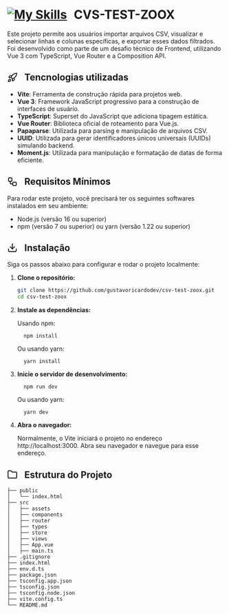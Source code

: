 #  <div style="display: flex; align-items: center; gap: 16px;">[![My Skills](https://skillicons.dev/icons?i=vue&perline=3)](https://skillicons.dev)CVS-TEST-ZOOX </div>

Este projeto permite aos usuários importar arquivos CSV, visualizar e selecionar linhas e colunas específicas, e exportar esses dados filtrados. Foi desenvolvido como parte de um desafio técnico de Frontend, utilizando Vue 3 com TypeScript, Vue Router e a Composition API.



## <div style="display: flex; align-items: center; gap: 16px;"><svg xmlns="http://www.w3.org/2000/svg" width="24" height="24" viewBox="0 0 24 24" fill="none" stroke="currentColor" stroke-width="2" stroke-linecap="round" stroke-linejoin="round" class="lucide lucide-rocket"><path d="M4.5 16.5c-1.5 1.26-2 5-2 5s3.74-.5 5-2c.71-.84.7-2.13-.09-2.91a2.18 2.18 0 0 0-2.91-.09z"/><path d="m12 15-3-3a22 22 0 0 1 2-3.95A12.88 12.88 0 0 1 22 2c0 2.72-.78 7.5-6 11a22.35 22.35 0 0 1-4 2z"/><path d="M9 12H4s.55-3.03 2-4c1.62-1.08 5 0 5 0"/><path d="M12 15v5s3.03-.55 4-2c1.08-1.62 0-5 0-5"/></svg>Tencnologias utilizadas</div>


- **Vite**: Ferramenta de construção rápida para projetos web.
- **Vue 3**: Framework JavaScript progressivo para a construção de interfaces de usuário.
- **TypeScript**: Superset do JavaScript que adiciona tipagem estática.
- **Vue Router**: Biblioteca oficial de roteamento para Vue.js.
- **Papaparse**: Utilizada para parsing e manipulação de arquivos CSV.
- **UUID**: Utilizada para gerar identificadores únicos universais (UUIDs) simulando backend.
- **Moment.js**: Utilizada para manipulação e formatação de datas de forma eficiente.

## <div style="display: flex; align-items: center; gap: 16px;"><svg xmlns="http://www.w3.org/2000/svg" width="24" height="24" viewBox="0 0 24 24" fill="none" stroke="currentColor" stroke-width="2" stroke-linecap="round" stroke-linejoin="round" class="lucide lucide-workflow"><rect width="8" height="8" x="3" y="3" rx="2"/><path d="M7 11v4a2 2 0 0 0 2 2h4"/><rect width="8" height="8" x="13" y="13" rx="2"/></svg>Requisitos Mínimos</div>

Para rodar este projeto, você precisará ter os seguintes softwares instalados em seu ambiente:

- Node.js (versão 16 ou superior)
- npm (versão 7 ou superior) ou yarn (versão 1.22 ou superior)

## <div style="display: flex; align-items: center; gap: 16px;"><svg xmlns="http://www.w3.org/2000/svg" width="24" height="24" viewBox="0 0 24 24" fill="none" stroke="currentColor" stroke-width="2" stroke-linecap="round" stroke-linejoin="round" class="lucide lucide-download"><path d="M21 15v4a2 2 0 0 1-2 2H5a2 2 0 0 1-2-2v-4"/><polyline points="7 10 12 15 17 10"/><line x1="12" x2="12" y1="15" y2="3"/></svg>Instalação</div>

Siga os passos abaixo para configurar e rodar o projeto localmente:

1. **Clone o repositório:**

   ```bash
   git clone https://github.com/gustavoricardodev/csv-test-zoox.git
   cd csv-test-zoox
   ```

2. **Instale as dependências:**

    Usando npm:


    ```
      npm install
    ```

    Ou usando yarn:


    ```
      yarn install
    ```
3. **Inicie o servidor de desenvolvimento:**

    
    ```
      npm run dev
    ```

    Ou usando yarn:


    ```
      yarn dev
    ```

4. **Abra o navegador:**

    Normalmente, o Vite iniciará o projeto no endereço http://localhost:3000. Abra seu navegador e navegue para esse endereço.

## <div style="display: flex; align-items: center; gap: 16px;"><svg xmlns="http://www.w3.org/2000/svg" width="24" height="24" viewBox="0 0 24 24" fill="none" stroke="currentColor" stroke-width="2" stroke-linecap="round" stroke-linejoin="round" class="lucide lucide-folder"><path d="M20 20a2 2 0 0 0 2-2V8a2 2 0 0 0-2-2h-7.9a2 2 0 0 1-1.69-.9L9.6 3.9A2 2 0 0 0 7.93 3H4a2 2 0 0 0-2 2v13a2 2 0 0 0 2 2Z"/></svg>Estrutura do Projeto</div>
```
├── public
│   └── index.html
├── src
│   ├── assets
│   ├── components
│   ├── router
│   ├── types
│   ├── store
│   ├── views
│   ├── App.vue
│   ├── main.ts
├── .gitignore
├── index.html
├── env.d.ts
├── package.json
├── tsconfig.app.json
├── tsconfig.json
├── tsconfig.node.json
├── vite.config.ts
└── README.md
```